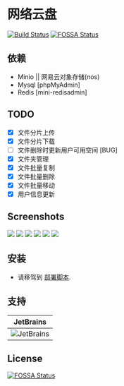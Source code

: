 # 网络云盘
[![Build Status](https://www.travis-ci.org/wq1019/cloud_disk.svg?branch=master)](https://www.travis-ci.org/wq1019/cloud_disk)
[![FOSSA Status](https://app.fossa.com/api/projects/git%2Bgithub.com%2Fsunl888%2Fcloud_disk.svg?type=shield)](https://app.fossa.com/projects/git%2Bgithub.com%2Fsunl888%2Fcloud_disk?ref=badge_shield)
## 依赖
- Minio || 网易云对象存储(nos)
- Mysql [phpMyAdmin]
- Redis [mini-redisadmin]
## TODO
- [x] 文件分片上传
- [x] 文件分片下载
- [ ] 文件删除时更新用户可用空间 [BUG]
- [x] 文件夹管理
- [x] 文件批量复制
- [x] 文件批量删除
- [x] 文件批量移动
- [x] 用户信息更新
## Screenshots
<img src="https://github.com/wq1019/cloud_disk/blob/master/screenshots/home.png" />
<img src="https://github.com/wq1019/cloud_disk/blob/master/screenshots/login.png" />
<img src="https://github.com/wq1019/cloud_disk/blob/master/screenshots/download.png" />
<img src="https://github.com/wq1019/cloud_disk/blob/master/screenshots/upload.png" />
<img src="https://github.com/wq1019/cloud_disk/blob/master/screenshots/success.png" />
<img src="https://github.com/wq1019/cloud_disk/blob/master/screenshots/queue.png" />

## 安装
- 请移驾到 [部署脚本](https://github.com/wq1019/cloud-disk-deply.git). 


## 支持

<table>
  <thead>
    <th>JetBrains</th>
  </thead>
  <tbody>
    <tr>
      <td><img src="https://cdn.jsdelivr.net/gh/sunl888/img@main/images/jetbrains.svg"  alt="JetBrains"/>
    </tr>
  </tbody>
</table>


## License
[![FOSSA Status](https://app.fossa.com/api/projects/git%2Bgithub.com%2Fsunl888%2Fcloud_disk.svg?type=large)](https://app.fossa.com/projects/git%2Bgithub.com%2Fsunl888%2Fcloud_disk?ref=badge_large)